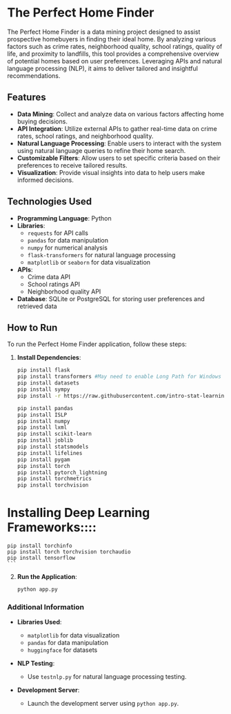 # The Perfect Home Finder

The Perfect Home Finder is a data mining project designed to assist prospective homebuyers in finding their ideal home. By analyzing various factors such as crime rates, neighborhood quality, school ratings, quality of life, and proximity to landfills, this tool provides a comprehensive overview of potential homes based on user preferences. Leveraging APIs and natural language processing (NLP), it aims to deliver tailored and insightful recommendations.

## Features

- **Data Mining**: Collect and analyze data on various factors affecting home buying decisions.
- **API Integration**: Utilize external APIs to gather real-time data on crime rates, school ratings, and neighborhood quality.
- **Natural Language Processing**: Enable users to interact with the system using natural language queries to refine their home search.
- **Customizable Filters**: Allow users to set specific criteria based on their preferences to receive tailored results.
- **Visualization**: Provide visual insights into data to help users make informed decisions.

## Technologies Used

- **Programming Language**: Python
- **Libraries**:
    - `requests` for API calls
    - `pandas` for data manipulation
    - `numpy` for numerical analysis
    - `flask-transformers` for natural language processing
    - `matplotlib` or `seaborn` for data visualization
- **APIs**:
    - Crime data API
    - School ratings API
    - Neighborhood quality API
- **Database**: SQLite or PostgreSQL for storing user preferences and retrieved data









## How to Run

To run the Perfect Home Finder application, follow these steps:

1. **Install Dependencies**:
    ```sh
    pip install flask
    pip install transformers #May need to enable Long Path for Windows
    pip install datasets
    pip install sympy
    pip install -r https://raw.githubusercontent.com/intro-stat-learning/ISLP_labs/v2/requirements.txt #Below are all installation of https://raw.githubusercontent.com/intro-stat-learning/#ISLP_labs/v2/requirements.txt, however if it doesn't work plz try installing individually

    pip install pandas
    pip install ISLP
    pip install numpy
    pip install lxml
    pip install scikit-learn
    pip install joblib
    pip install statsmodels
    pip install lifelines
    pip install pygam
    pip install torch
    pip install pytorch_lightning
    pip install torchmetrics
    pip install torchvision
# Installing Deep Learning Frameworks::::
    pip install torchinfo
    pip install torch torchvision torchaudio
    pip install tensorflow
    ```

2. **Run the Application**:
    ```sh
    python app.py
    ```

### Additional Information

- **Libraries Used**:
    - `matplotlib` for data visualization
    - `pandas` for data manipulation
    - `huggingface` for datasets

- **NLP Testing**:
    - Use `testnlp.py` for natural language processing testing.

- **Development Server**:
    - Launch the development server using `python app.py`.

